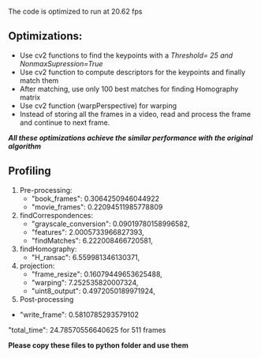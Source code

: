 The code is optimized to run at 20.62 fps

## Optimizations: 
* Use cv2 functions to find the keypoints with a _Threshold= 25 and NonmaxSupression=True_
* Use cv2 function to compute descriptors for the keypoints and finally match them
* After matching, use only 100 best matches for finding Homography matrix
* Use cv2 function (warpPerspective) for warping 
* Instead of storing all the frames in a video, read and process the frame and continue to next frame.

**_All these optimizations achieve the similar performance with the original algorithm_**

## Profiling
1. Pre-processing:
   * "book_frames": 0.3064250946044922
   * "movie_frames": 0.22094511985778809
2. findCorrespondences:
   * "grayscale_conversion": 0.09019780158996582,
   * "features": 2.0005733966827393,
   * "findMatches": 6.222008466720581,
3. findHomography:
   * "H_ransac": 6.559981346130371,
4. projection:
   * "frame_resize": 0.16079449653625488,
   * "warping": 7.252535820007324,
   * "uint8_output": 0.4972050189971924,
5. Post-processing
* "write_frame": 0.5810785293579102

"total_time": 24.78570556640625 for 511 frames


**Please copy these files to python folder and use them**
